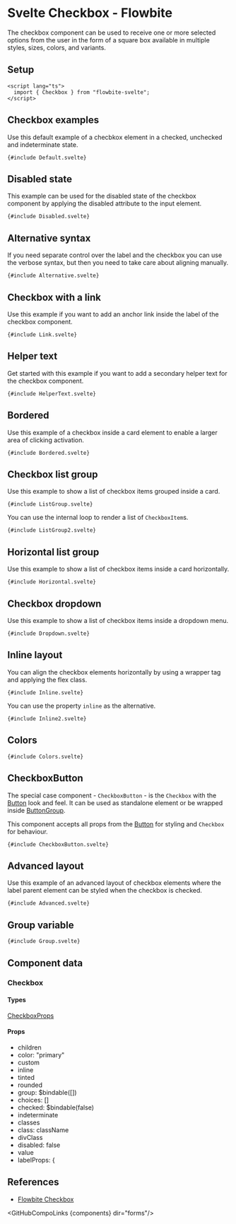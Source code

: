 # Svelte Checkbox - Flowbite


The checkbox component can be used to receive one or more selected options from the user in the form of a square box available in multiple styles, sizes, colors, and variants.

## Setup

```svelte
<script lang="ts">
  import { Checkbox } from "flowbite-svelte";
</script>
```

## Checkbox examples

Use this default example of a checbkox element in a checked, unchecked and indeterminate state.

```svelte
{#include Default.svelte}
```

## Disabled state

This example can be used for the disabled state of the checkbox component by applying the disabled attribute to the input element.

```svelte
{#include Disabled.svelte}
```

## Alternative syntax

If you need separate control over the label and the checkbox you can use the verbose syntax, but then you need to take care about aligning manually.

```svelte
{#include Alternative.svelte}
```

## Checkbox with a link

Use this example if you want to add an anchor link inside the label of the checkbox component.

```svelte
{#include Link.svelte}
```

## Helper text

Get started with this example if you want to add a secondary helper text for the checkbox component.

```svelte
{#include HelperText.svelte}
```

## Bordered

Use this example of a checkbox inside a card element to enable a larger area of clicking activation.

```svelte
{#include Bordered.svelte}
```

## Checkbox list group

Use this example to show a list of checkbox items grouped inside a card.

```svelte
{#include ListGroup.svelte}
```

You can use the internal loop to render a list of `CheckboxItem`s.

```svelte
{#include ListGroup2.svelte}
```

## Horizontal list group

Use this example to show a list of checkbox items inside a card horizontally.

```svelte
{#include Horizontal.svelte}
```

## Checkbox dropdown

Use this example to show a list of checkbox items inside a dropdown menu.

```svelte
{#include Dropdown.svelte}
```

## Inline layout

You can align the checkbox elements horizontally by using a wrapper tag and applying the flex class.

```svelte
{#include Inline.svelte}
```

You can use the property `inline` as the alternative.

```svelte
{#include Inline2.svelte}
```

## Colors

```svelte
{#include Colors.svelte}
```

## CheckboxButton

The special case component - `CheckboxButton` - is the `Checkbox` with the [Button](/docs/components/buttons) look and feel. It can be used as standalone element or be wrapped inside [ButtonGroup](/docs/components/button-group).

This component accepts all props from the [Button](/docs/components/buttons) for styling and `Checkbox` for behaviour.

```svelte
{#include CheckboxButton.svelte}
```

## Advanced layout

Use this example of an advanced layout of checkbox elements where the label parent element can be styled when the checkbox is checked.

```svelte
{#include Advanced.svelte}
```

## Group variable

```svelte
{#include Group.svelte}
```

## Component data

### Checkbox

#### Types

[CheckboxProps](https://github.com/themesberg/flowbite-svelte/blob/main/src/lib/types.ts#L677)

#### Props

- children
- color: "primary"
- custom
- inline
- tinted
- rounded
- group: $bindable([])
- choices: []
- checked: $bindable(false)
- indeterminate
- classes
- class: className
- divClass
- disabled: false
- value
- labelProps: {


## References

- [Flowbite Checkbox](https://flowbite.com/docs/forms/checkbox/)

<GitHubCompoLinks {components} dir="forms"/>
